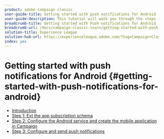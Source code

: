 ```yaml
---
product: adobe campaign classic
user-guide-title: Getting started with push notifications for Android
user-guide-description: This tutorial will walk you through the steps involved in sending push notifications from Adobe Campaign to an Android app.
breadcrumb-title: Getting started with Push notifications for Android
breadcrumb-url: /docs/campaign-classic-learn/getting-started-with-push-notifications-for-android/introduction.html
solution-title: Experience League
solution-hub-url: https://experienceleague.adobe.com/?tag=Campaign+Classic#recommended/solutions/campaign
index: yes
---
```


# Getting started with push notifications for Android {#getting-started-with-push-notifications-for-android}

+ [Introduction](/help/tutorial-getting-started-with-push-notifications-for-android/introduction.md)
+ [Step 1: Ext the app subscription schema](/help/tutorial-getting-started-with-push-notifications-for-android/extending-the-app-subscription-schema.md)
+ [Step 2: Configure the Android service and create the mobile application in Campaign](/help/tutorial-getting-started-with-push-notifications-for-android/configuring-an-android-service-in-campaign.md)
+ [Step 3: Configure and send push notifications](/help/tutorial-getting-started-with-push-notifications-for-android/configuring-and-sending-push-notifications.md)
